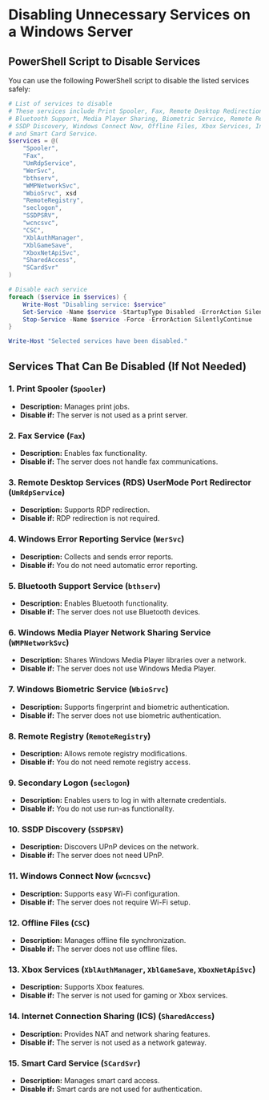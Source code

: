 # Disabling Unnecessary Services on a Windows Server
## PowerShell Script to Disable Services
You can use the following PowerShell script to disable the listed services safely:

```powershell
# List of services to disable
# These services include Print Spooler, Fax, Remote Desktop Redirection, Error Reporting, 
# Bluetooth Support, Media Player Sharing, Biometric Service, Remote Registry, Secondary Logon,
# SSDP Discovery, Windows Connect Now, Offline Files, Xbox Services, Internet Connection Sharing,
# and Smart Card Service.
$services = @(
    "Spooler", 
    "Fax", 
    "UmRdpService", 
    "WerSvc", 
    "bthserv", 
    "WMPNetworkSvc",
    "WbioSrvc", xsd
    "RemoteRegistry", 
    "seclogon", 
    "SSDPSRV", 
    "wcncsvc", 
    "CSC",
    "XblAuthManager", 
    "XblGameSave", 
    "XboxNetApiSvc", 
    "SharedAccess", 
    "SCardSvr"
)

# Disable each service
foreach ($service in $services) {
    Write-Host "Disabling service: $service"
    Set-Service -Name $service -StartupType Disabled -ErrorAction SilentlyContinue
    Stop-Service -Name $service -Force -ErrorAction SilentlyContinue
}

Write-Host "Selected services have been disabled."

```

## Services That Can Be Disabled (If Not Needed)
### 1. **Print Spooler** (`Spooler`)
   - **Description:** Manages print jobs.
   - **Disable if:** The server is not used as a print server.

### 2. **Fax Service** (`Fax`)
   - **Description:** Enables fax functionality.
   - **Disable if:** The server does not handle fax communications.

### 3. **Remote Desktop Services (RDS) UserMode Port Redirector** (`UmRdpService`)
   - **Description:** Supports RDP redirection.
   - **Disable if:** RDP redirection is not required.

### 4. **Windows Error Reporting Service** (`WerSvc`)
   - **Description:** Collects and sends error reports.
   - **Disable if:** You do not need automatic error reporting.

### 5. **Bluetooth Support Service** (`bthserv`)
   - **Description:** Enables Bluetooth functionality.
   - **Disable if:** The server does not use Bluetooth devices.

### 6. **Windows Media Player Network Sharing Service** (`WMPNetworkSvc`)
   - **Description:** Shares Windows Media Player libraries over a network.
   - **Disable if:** The server does not use Windows Media Player.

### 7. **Windows Biometric Service** (`WbioSrvc`)
   - **Description:** Supports fingerprint and biometric authentication.
   - **Disable if:** The server does not use biometric authentication.

### 8. **Remote Registry** (`RemoteRegistry`)
   - **Description:** Allows remote registry modifications.
   - **Disable if:** You do not need remote registry access.

### 9. **Secondary Logon** (`seclogon`)
   - **Description:** Enables users to log in with alternate credentials.
   - **Disable if:** You do not use run-as functionality.

### 10. **SSDP Discovery** (`SSDPSRV`)
   - **Description:** Discovers UPnP devices on the network.
   - **Disable if:** The server does not need UPnP.

### 11. **Windows Connect Now** (`wcncsvc`)
   - **Description:** Supports easy Wi-Fi configuration.
   - **Disable if:** The server does not require Wi-Fi setup.

### 12. **Offline Files** (`CSC`)
   - **Description:** Manages offline file synchronization.
   - **Disable if:** The server does not use offline files.

### 13. **Xbox Services** (`XblAuthManager`, `XblGameSave`, `XboxNetApiSvc`)
   - **Description:** Supports Xbox features.
   - **Disable if:** The server is not used for gaming or Xbox services.

### 14. **Internet Connection Sharing (ICS)** (`SharedAccess`)
   - **Description:** Provides NAT and network sharing features.
   - **Disable if:** The server is not used as a network gateway.

### 15. **Smart Card Service** (`SCardSvr`)
   - **Description:** Manages smart card access.
   - **Disable if:** Smart cards are not used for authentication.
